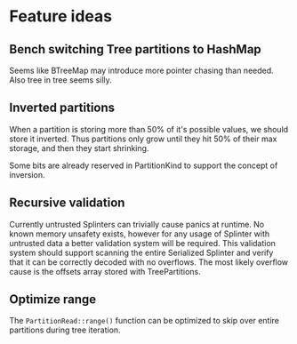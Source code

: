 # Feature ideas

## Bench switching Tree partitions to HashMap

Seems like BTreeMap may introduce more pointer chasing than needed. Also tree in tree seems silly.

## Inverted partitions

When a partition is storing more than 50% of it's possible values, we should store it inverted. Thus partitions only grow until they hit 50% of their max storage, and then they start shrinking.

Some bits are already reserved in PartitionKind to support the concept of inversion.

## Recursive validation

Currently untrusted Splinters can trivially cause panics at runtime. No known memory unsafety exists, however for any usage of Splinter with untrusted data a better validation system will be required. This validation system should support scanning the entire Serialized Splinter and verify that it can be correctly decoded with no overflows. The most likely overflow cause is the offsets array stored with TreePartitions.

## Optimize range

The `PartitionRead::range()` function can be optimized to skip over entire partitions during tree iteration.

